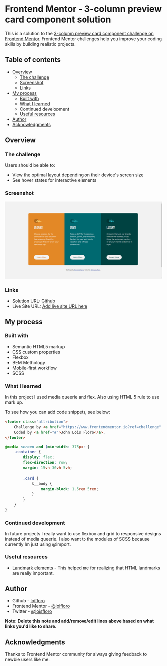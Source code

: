 # Frontend Mentor - 3-column preview card component solution

This is a solution to the [3-column preview card component challenge on Frontend Mentor](https://www.frontendmentor.io/challenges/3column-preview-card-component-pH92eAR2-). Frontend Mentor challenges help you improve your coding skills by building realistic projects. 

## Table of contents

- [Overview](#overview)
  - [The challenge](#the-challenge)
  - [Screenshot](#screenshot)
  - [Links](#links)
- [My process](#my-process)
  - [Built with](#built-with)
  - [What I learned](#what-i-learned)
  - [Continued development](#continued-development)
  - [Useful resources](#useful-resources)
- [Author](#author)
- [Acknowledgments](#acknowledgments)


## Overview

### The challenge

Users should be able to:

- View the optimal layout depending on their device's screen size
- See hover states for interactive elements

### Screenshot

![](/dist/images/screenshot.png)


### Links

- Solution URL: [Github](https://github.com/loifloro/3-column-preview-card-component-main)
- Live Site URL: [Add live site URL here](https://your-live-site-url.com)

## My process

### Built with

- Semantic HTML5 markup
- CSS custom properties
- Flexbox
- BEM Methology
- Mobile-first workflow
- SCSS

### What I learned

In this project I used media queerie and flex. Also using HTML 5 rule to use mark up. 

To see how you can add code snippets, see below:

```html
<footer class="attribution">
    Challenge by <a href="https://www.frontendmentor.io?ref=challenge" target="_blank">Frontend Mentor</a>. 
    Coded by <a href="#">John Lois Floro</a>.
</footer>
```
```css
@media screen and (min-width: 375px) {
    .container {
        display: flex;
        flex-direction: row;
        margin: 15vh 30vh 5vh;

        .card {
            &__body {
                margin-block: 1.5rem 5rem;
            }
        }
    }
}
```

### Continued development

In future projects I really want to use flexbox and grid to responsive designs instead of media queerie. I also want to the modules of SCSS because currently Im just using @import. 


### Useful resources

- [Landmark elements](https://dequeuniversity.com/rules/axe/4.3/region?application=axeAPI) - This helped me for realizing that HTML landmarks are really important.

## Author

- Github - [loifloro](https://github.com/loifloro/)
- Frontend Mentor - [@loifloro](https://www.frontendmentor.io/profile/loifloro)
- Twitter - [@loisfloro](https://www.twitter.com/yourusername)

**Note: Delete this note and add/remove/edit lines above based on what links you'd like to share.**

## Acknowledgments

Thanks to Frontend Mentor community for always giving feedback to newbie users like me. 

